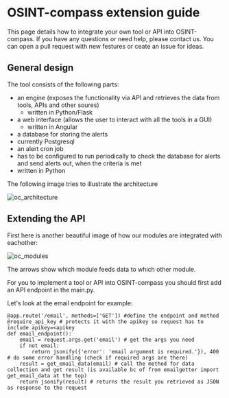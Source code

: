 # OSINT-compass extension guide

This page details how to integrate your own tool or API into OSINT-compass. If you have any questions or need help, please contact us. You can open a pull request with new festures or ceate an issue for ideas.

## General design

The tool consists of the following parts: 
- an engine (exposes the functionality via API and retrieves the data from tools, APIs and other soures)
  - written in Python/Flask
- a web interface (allows the user to interact with all the tools in a GUI)
  - written in Angular
- a database for storing the alerts
 - currently Postgresql
- an alert cron job
 - has to be configured to run periodically to check the database for alerts and send alerts out, when the criteria is met
 - written in Python

The following image tries to illustrate the architecture

![oc_architecture]([http://url/to/img.png](https://github.com/elpato-dev/OSINT-compass/blob/main/images/architecture.PNG))

## Extending the API

First here is another beautiful image of how our modules are integrated with eachother:

![oc_modules]([http://url/to/img.png]([https://github.com/elpato-dev/OSINT-compass/blob/main/images/architecture.PNG](https://github.com/elpato-dev/OSINT-compass/blob/main/images/modules_engine.PNG)))

The arrows show which module feeds data to which other module.

For you to implement a tool or API into OSINT-compass you should first add an API endpoint in the main.py.

Let's look at the email endpoint for example:

```text
@app.route('/email', methods=['GET']) #define the endpoint and method
@require_api_key # protects it with the apikey so request has to include apikey=<apikey
def email_endpoint(): 
    email = request.args.get('email') # get the args you need
    if not email: 
        return jsonify({'error': 'email argument is required.'}), 400 # do some error handling (check if required args are there)
    result = get_email_data(email) # call the method for data collection and get result (is available bc of from emailgetter import get_email_data at the top)
    return jsonify(result) # returns the result you retrieved as JSON as response to the request
```




